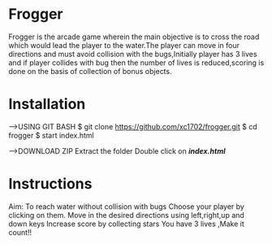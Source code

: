 Frogger
===============================
Frogger is the arcade game wherein the main objective is to cross the road which would lead the player to the water.The player can move in four directions and must avoid collision with the bugs,Initially player has 3 lives and if player collides with bug then the number of lives is reduced,scoring is done on the basis of collection of bonus objects.

Installation
===============================
-->USING GIT BASH
$ git clone https://github.com/xc1702/frogger.git
$ cd frogger
$ start index.html

-->DOWNLOAD ZIP 
Extract the folder
Double click on ***index.html***

Instructions
==============================
Aim: To reach water without collision with bugs
Choose your player by clicking on them.
Move in the desired directions using left,right,up and down keys
Increase score by collecting stars
You have 3 lives ,Make it count!!
